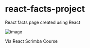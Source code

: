 # react-facts-project

React facts page created using React

![image](https://github.com/sanketvagal/react-facts-project/assets/20254776/01bff24a-7750-4898-bdc6-8caa80ef494d)

Via React Scrimba Course
